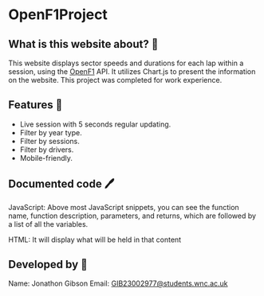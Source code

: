# OpenF1Project

## What is this website about? 🤔

This website displays sector speeds and durations for each lap within a session, using the [OpenF1](https://openf1.org/) API. It utilizes Chart.js to present the information on the website. This project was completed for work experience.

## Features 📜

- Live session with 5 seconds regular updating.
- Filter by year type.
- Filter by sessions.
- Filter by drivers.
- Mobile-friendly.

## Documented code 🖊

JavaScript: Above most JavaScript snippets, you can see the function name, function description, parameters, and returns, which are followed by a list of all the variables.

HTML: It will display what will be held in that content

## Developed by 👥

Name: Jonathon Gibson
Email: GIB23002977@students.wnc.ac.uk
